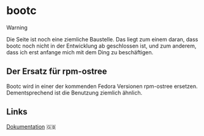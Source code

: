 # bootc
> [!WARNING]
> Die Seite ist noch eine ziemliche Baustelle. Das liegt zum einem daran, dass bootc noch nicht in der Entwicklung ab geschlossen ist, und zum anderem, dass ich erst anfange mich mit dem Ding zu beschäftigen.

## Der Ersatz für rpm-ostree
Bootc wird in einer der kommenden Fedora Versionen rpm-ostree ersetzen. Dementsprechend ist die Benutzung ziemlich ähnlich.

## Links
[Dokumentation](https://containers.github.io/bootc/installation.html) :uk:
